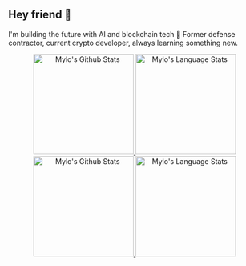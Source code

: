 ## Hey friend 👋

I'm building the future with AI and blockchain tech 🚀 Former defense contractor, current crypto developer, always learning something new. 

<!--
**ReadyMouse/ReadyMouse** is a ✨ _special_ ✨ repository because its `README.md` (this file) appears on your GitHub profile.

Here are some ideas to get you started:

- 🔭 I’m currently working on ...
- 🌱 I’m currently learning ...
- 👯 I’m looking to collaborate on ...
- 🤔 I’m looking for help with ...
- 💬 Ask me about ...
- 📫 How to reach me: ...
- 😄 Pronouns: ...
- ⚡ Fun fact: ...
-->


<!-- Light Mode -->
<div align="center"> 
<a href="https://github.com/readymouse#gh-light-mode-only">
<img height=200 src="https://github-readme-stats.vercel.app/api?username=readymouse&show_icons=true&theme=swift&hide=stars&count_private=true&line_height=28&hide_border=1&card_width=450&rank_icon=github#gh-light-mode-only" alt="Mylo's Github Stats" />
</a>
<a href="https://github.com/readymouse#gh-light-mode-only">
<img height=200 src="https://github-readme-stats.vercel.app/api/top-langs/?username=readymouse&layout=compact&langs_count=10&hide_border=1&theme=swift#gh-light-mode-only" alt="Mylo's Language Stats" />
</a>
</div>

<!-- Dark Mode -->
<div align="center"> 
<a href="https://github.com/readymouse#gh-dark-mode-only">
<img height=200 src="https://github-readme-stats.vercel.app/api?username=readymouse&show_icons=true&theme=tokyonight&hide=stars&count_private=true&line_height=28&hide_border=1&card_width=450&rank_icon=github#gh-dark-mode-only" alt="Mylo's Github Stats" />
</a>
<a href="https://github.com/readymouse#gh-dark-mode-only">
<img height=200 src="https://github-readme-stats.vercel.app/api/top-langs/?username=readymouse&layout=compact&langs_count=10&hide_border=1&theme=tokyonight#gh-dark-mode-only" alt="Mylo's Language Stats" />
</a>
</div>
